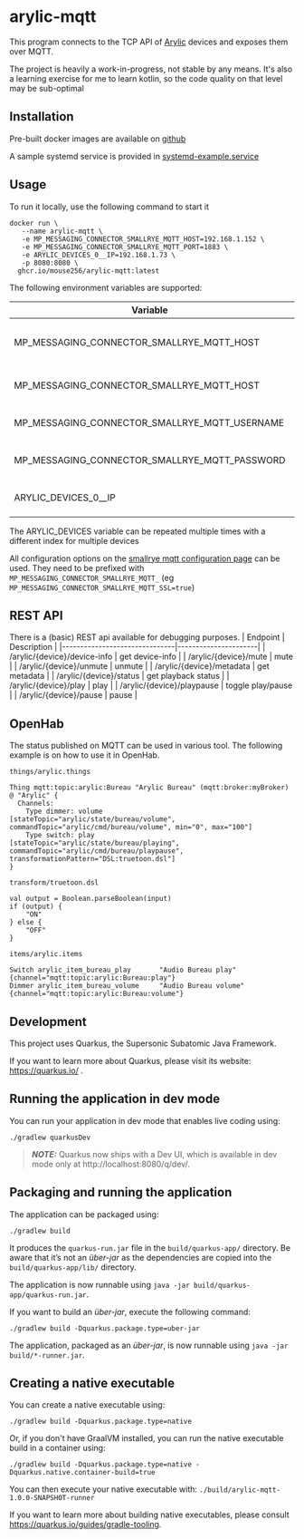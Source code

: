 # arylic-mqtt

This program connects to the TCP API of [Arylic](https://www.arylic.com) devices and exposes them over MQTT.

The project is heavily a work-in-progress, not stable by any means.
It's also a learning exercise for me to learn kotlin, so the code quality on that
level may be sub-optimal

## Installation
Pre-built docker images are available on [github](https://github.com/mouse256/arylic-mqtt/pkgs/container/arylic-mqtt)

A sample systemd service is provided in [systemd-example.service](src/main/docker/systemd-example.service)

## Usage
To run it locally, use the following command to start it
```
docker run \
   --name arylic-mqtt \
   -e MP_MESSAGING_CONNECTOR_SMALLRYE_MQTT_HOST=192.168.1.152 \
   -e MP_MESSAGING_CONNECTOR_SMALLRYE_MQTT_PORT=1883 \
   -e ARYLIC_DEVICES_0__IP=192.168.1.73 \
   -p 8080:8080 \
  ghcr.io/mouse256/arylic-mqtt:latest
```
The following environment variables are supported:

| Variable                                      | Description                    |
|-----------------------------------------------|--------------------------------|
| MP_MESSAGING_CONNECTOR_SMALLRYE_MQTT_HOST     | IP address of the MQTT server  |
| MP_MESSAGING_CONNECTOR_SMALLRYE_MQTT_HOST     | Port of the MQTT server        |
| MP_MESSAGING_CONNECTOR_SMALLRYE_MQTT_USERNAME | MQTT username (optional)       |
| MP_MESSAGING_CONNECTOR_SMALLRYE_MQTT_PASSWORD | MQTT password (optional)       |
| ARYLIC_DEVICES_0__IP                          | IP address of an Arylic device |

The ARYLIC_DEVICES variable can be repeated multiple times with a different index for multiple devices

All configuration options on the [smallrye mqtt configuration page](https://smallrye.io/smallrye-reactive-messaging/smallrye-reactive-messaging/3.4/mqtt/mqtt.html#_configuration_reference) can be used.
They need to be prefixed with `MP_MESSAGING_CONNECTOR_SMALLRYE_MQTT_` (eg `MP_MESSAGING_CONNECTOR_SMALLRYE_MQTT_SSL=true`)

## REST API
There is a (basic) REST api available for debugging purposes.
| Endpoint                      | Description          |
|-------------------------------|----------------------|
| /arylic/{device}/device-info  | get device-info      |
| /arylic/{device}/mute         | mute                 |
| /arylic/{device}/unmute       | unmute               |
| /arylic/{device}/metadata     | get metadata         |
| /arylic/{device}/status       | get playback status  |
| /arylic/{device}/play         | play                 |
| /arylic/{device}/playpause    | toggle play/pause    |
| /arylic/{device}/pause        | pause                |

## OpenHab

The status published on MQTT can be used in various tool. The following example is on how to use it in OpenHab.

`things/arylic.things`
```
Thing mqtt:topic:arylic:Bureau "Arylic Bureau" (mqtt:broker:myBroker) @ "Arylic" {
  Channels:
    Type dimmer: volume       [stateTopic="arylic/state/bureau/volume",  commandTopic="arylic/cmd/bureau/volume", min="0", max="100"]
    Type switch: play         [stateTopic="arylic/state/bureau/playing", commandTopic="arylic/cmd/bureau/playpause", transformationPattern="DSL:truetoon.dsl"]
}
```

`transform/truetoon.dsl`
```
val output = Boolean.parseBoolean(input)
if (output) {
    "ON"
} else {
    "OFF"
}
```

`items/arylic.items`
```
Switch arylic_item_bureau_play       "Audio Bureau play"       {channel="mqtt:topic:arylic:Bureau:play"}
Dimmer arylic_item_bureau_volume     "Audio Bureau volume"     {channel="mqtt:topic:arylic:Bureau:volume"}
```

## Development

This project uses Quarkus, the Supersonic Subatomic Java Framework.

If you want to learn more about Quarkus, please visit its website: https://quarkus.io/ .

## Running the application in dev mode

You can run your application in dev mode that enables live coding using:
```shell script
./gradlew quarkusDev
```

> **_NOTE:_**  Quarkus now ships with a Dev UI, which is available in dev mode only at http://localhost:8080/q/dev/.

## Packaging and running the application

The application can be packaged using:
```shell script
./gradlew build
```
It produces the `quarkus-run.jar` file in the `build/quarkus-app/` directory.
Be aware that it’s not an _über-jar_ as the dependencies are copied into the `build/quarkus-app/lib/` directory.

The application is now runnable using `java -jar build/quarkus-app/quarkus-run.jar`.

If you want to build an _über-jar_, execute the following command:
```shell script
./gradlew build -Dquarkus.package.type=uber-jar
```

The application, packaged as an _über-jar_, is now runnable using `java -jar build/*-runner.jar`.

## Creating a native executable

You can create a native executable using: 
```shell script
./gradlew build -Dquarkus.package.type=native
```

Or, if you don't have GraalVM installed, you can run the native executable build in a container using: 
```shell script
./gradlew build -Dquarkus.package.type=native -Dquarkus.native.container-build=true
```

You can then execute your native executable with: `./build/arylic-mqtt-1.0.0-SNAPSHOT-runner`

If you want to learn more about building native executables, please consult https://quarkus.io/guides/gradle-tooling.

